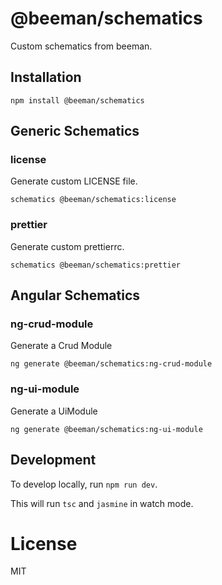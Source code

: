 # @beeman/schematics

Custom schematics from beeman.

## Installation

```
npm install @beeman/schematics
```

## Generic Schematics

### license

Generate custom LICENSE file.

```
schematics @beeman/schematics:license
```

### prettier

Generate custom prettierrc.

```
schematics @beeman/schematics:prettier
```

## Angular Schematics

### ng-crud-module

Generate a Crud Module

```
ng generate @beeman/schematics:ng-crud-module
```

### ng-ui-module

Generate a UiModule

```
ng generate @beeman/schematics:ng-ui-module
```

## Development

To develop locally, run `npm run dev`.

This will run `tsc` and `jasmine` in watch mode.

# License

MIT
 